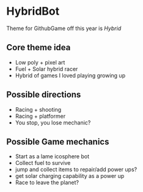 # HybridBot

Theme for GithubGame off this year is *Hybrid*

## Core theme idea

- Low poly + pixel art
- Fuel + Solar hybrid racer
- Hybrid of games I loved playing growing up

## Possible directions

- Racing + shooting
- Racing + platformer
- You stop, you lose mechanic?

## Possible Game mechanics

- Start as a lame icosphere bot
- Collect fuel to survive
- jump and collect items to repair/add power ups?
- get solar charging capability as a power up
- Race to leave the planet?